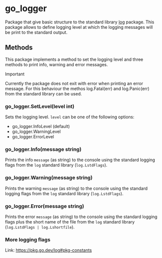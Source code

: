 # go_logger

Package that give basic structure to the standard library [log](https://pkg.go.dev/log) package. This package allows to define logging level at which the logging messages will be print to the standard output.

## Methods

This package implements a method to set the logging level and three methods to print info, warning and error messages.

> [!IMPORTANT]
> Currently the package does not exit with error when printing an error message. For this behaviour the methos log.Fatal(err) and log.Panic(err) from the standard library can be used.

### go_logger.SetLevel(level int)

Sets the logging level. `level` can be one of the following options:

- go_logger.InfoLevel (default)
- go_logger.WarningLevel
- go_logger.ErrorLevel

### go_logger.Info(message string)

Prints the info `message` (as string) to the console using the standard logging flags from the `log` standard library (`log.LstdFlags`). 

### go_logger.Warning(message string)

Prints the warning `message` (as string) to the console using the standard logging flags from the `log` standard library (`log.LstdFlags`). 

### go_logger.Error(message string)

Prints the error `message` (as string) to the console using the standard logging flags plus the short name of the file from the `log` standard library (`log.LstdFlags | log.Lshortfile`). 

### More logging flags

Link: https://pkg.go.dev/log#pkg-constants

